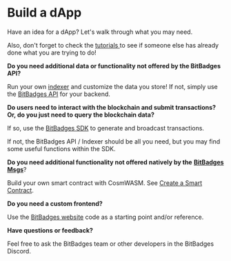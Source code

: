 # Build a dApp

Have an idea for a dApp? Let's walk through what you may need.

Also, don't forget to check the [tutorials ](../tutorials.md)to see if someone else has already done what you are trying to do!

**Do you need additional data or functionality not offered by the BitBadges API?**

Run your own [indexer](../../indexer-api/indexer.md) and customize the data you store! If not, simply use the [BitBadges API](broken-reference) for your backend.

**Do users need to interact with the blockchain and submit transactions?** **Or, do you just need to query the blockchain data?**

If so, use the [BitBadges SDK](broken-reference) to generate and broadcast transactions.&#x20;

If not, the BitBadges API / Indexer should be all you need, but you may find some useful functions within the SDK.

**Do you need additional functionality not offered natively by the** [**BitBadges Msgs**](../must-know-concepts/msgs.md)?&#x20;

Build your own smart contract with CosmWASM. See [Create a Smart Contract](create-a-smart-contract.md).&#x20;

**Do you need a custom frontend?**

Use the [BitBadges website](broken-reference) code as a starting point and/or reference.



**Have questions or feedback?**

Feel free to ask the BitBadges team or other developers in the BitBadges Discord.
